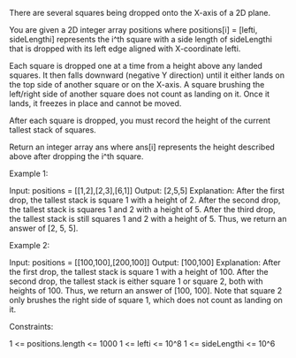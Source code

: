 There are several squares being dropped onto the X-axis of a 2D plane.

You are given a 2D integer array positions where positions[i] = [lefti,
sideLengthi] represents the i^th square with a side length of sideLengthi
that is dropped with its left edge aligned with X-coordinate lefti.

Each square is dropped one at a time from a height above any landed squares.
It then falls downward (negative Y direction) until it either lands on the
top side of another square or on the X-axis. A square brushing the left/right
side of another square does not count as landing on it. Once it lands, it
freezes in place and cannot be moved.

After each square is dropped, you must record the height of the current
tallest stack of squares.

Return an integer array ans where ans[i] represents the height described
above after dropping the i^th square.


Example 1:


Input: positions = [[1,2],[2,3],[6,1]]
Output: [2,5,5]
Explanation:
After the first drop, the tallest stack is square 1 with a height of 2.
After the second drop, the tallest stack is squares 1 and 2 with a height of
5.
After the third drop, the tallest stack is still squares 1 and 2 with a
height of 5.
Thus, we return an answer of [2, 5, 5].


Example 2:


Input: positions = [[100,100],[200,100]]
Output: [100,100]
Explanation:
After the first drop, the tallest stack is square 1 with a height of 100.
After the second drop, the tallest stack is either square 1 or square 2, both
with heights of 100.
Thus, we return an answer of [100, 100].
Note that square 2 only brushes the right side of square 1, which does not
count as landing on it.



Constraints:


1 <= positions.length <= 1000
1 <= lefti <= 10^8
1 <= sideLengthi <= 10^6




